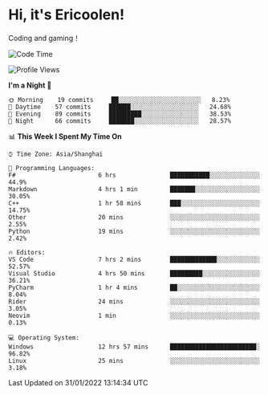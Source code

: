 # Hi, it's Ericoolen!
Coding and gaming！

<!--START_SECTION:waka-->
![Code Time](http://img.shields.io/badge/Code%20Time-166%20hrs%2020%20mins-blue)

![Profile Views](http://img.shields.io/badge/Profile%20Views-0-blue)

**I'm a Night 🦉** 

```text
🌞 Morning    19 commits     ██░░░░░░░░░░░░░░░░░░░░░░░   8.23% 
🌆 Daytime    57 commits     ██████░░░░░░░░░░░░░░░░░░░   24.68% 
🌃 Evening    89 commits     █████████░░░░░░░░░░░░░░░░   38.53% 
🌙 Night      66 commits     ███████░░░░░░░░░░░░░░░░░░   28.57%

```


📊 **This Week I Spent My Time On** 

```text
⌚︎ Time Zone: Asia/Shanghai

💬 Programming Languages: 
F#                       6 hrs               ███████████░░░░░░░░░░░░░░   44.9% 
Markdown                 4 hrs 1 min         ███████░░░░░░░░░░░░░░░░░░   30.05% 
C++                      1 hr 58 mins        ███░░░░░░░░░░░░░░░░░░░░░░   14.75% 
Other                    20 mins             ░░░░░░░░░░░░░░░░░░░░░░░░░   2.55% 
Python                   19 mins             ░░░░░░░░░░░░░░░░░░░░░░░░░   2.42%

🔥 Editors: 
VS Code                  7 hrs 2 mins        █████████████░░░░░░░░░░░░   52.57% 
Visual Studio            4 hrs 50 mins       █████████░░░░░░░░░░░░░░░░   36.21% 
PyCharm                  1 hr 4 mins         ██░░░░░░░░░░░░░░░░░░░░░░░   8.04% 
Rider                    24 mins             ░░░░░░░░░░░░░░░░░░░░░░░░░   3.05% 
Neovim                   1 min               ░░░░░░░░░░░░░░░░░░░░░░░░░   0.13%

💻 Operating System: 
Windows                  12 hrs 57 mins      ████████████████████████░   96.82% 
Linux                    25 mins             ░░░░░░░░░░░░░░░░░░░░░░░░░   3.18%

```


 Last Updated on 31/01/2022 13:14:34 UTC
<!--END_SECTION:waka-->


